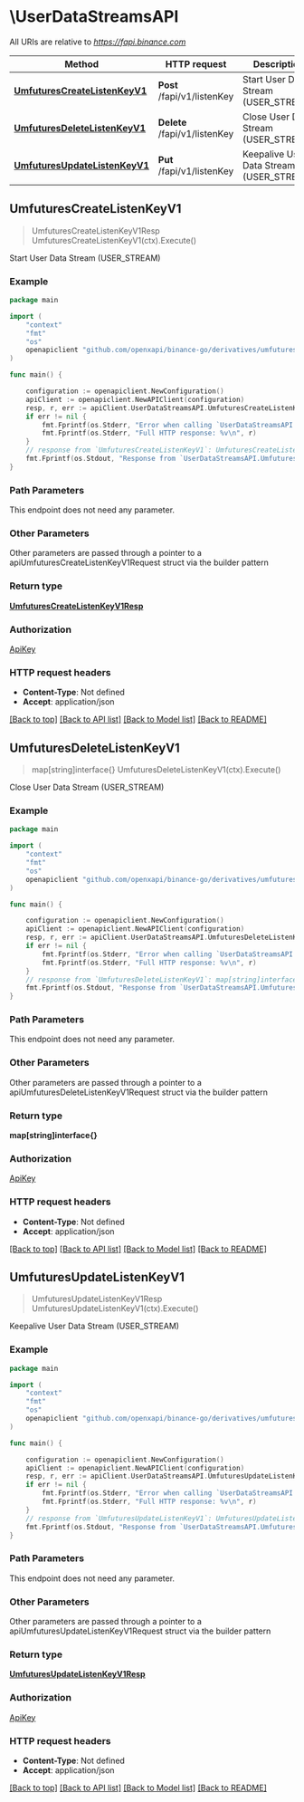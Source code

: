 # \UserDataStreamsAPI

All URIs are relative to *https://fapi.binance.com*

Method | HTTP request | Description
------------- | ------------- | -------------
[**UmfuturesCreateListenKeyV1**](UserDataStreamsAPI.md#UmfuturesCreateListenKeyV1) | **Post** /fapi/v1/listenKey | Start User Data Stream (USER_STREAM)
[**UmfuturesDeleteListenKeyV1**](UserDataStreamsAPI.md#UmfuturesDeleteListenKeyV1) | **Delete** /fapi/v1/listenKey | Close User Data Stream (USER_STREAM)
[**UmfuturesUpdateListenKeyV1**](UserDataStreamsAPI.md#UmfuturesUpdateListenKeyV1) | **Put** /fapi/v1/listenKey | Keepalive User Data Stream (USER_STREAM)



## UmfuturesCreateListenKeyV1

> UmfuturesCreateListenKeyV1Resp UmfuturesCreateListenKeyV1(ctx).Execute()

Start User Data Stream (USER_STREAM)



### Example

```go
package main

import (
	"context"
	"fmt"
	"os"
	openapiclient "github.com/openxapi/binance-go/derivatives/umfutures"
)

func main() {

	configuration := openapiclient.NewConfiguration()
	apiClient := openapiclient.NewAPIClient(configuration)
	resp, r, err := apiClient.UserDataStreamsAPI.UmfuturesCreateListenKeyV1(context.Background()).Execute()
	if err != nil {
		fmt.Fprintf(os.Stderr, "Error when calling `UserDataStreamsAPI.UmfuturesCreateListenKeyV1``: %v\n", err)
		fmt.Fprintf(os.Stderr, "Full HTTP response: %v\n", r)
	}
	// response from `UmfuturesCreateListenKeyV1`: UmfuturesCreateListenKeyV1Resp
	fmt.Fprintf(os.Stdout, "Response from `UserDataStreamsAPI.UmfuturesCreateListenKeyV1`: %v\n", resp)
}
```

### Path Parameters

This endpoint does not need any parameter.

### Other Parameters

Other parameters are passed through a pointer to a apiUmfuturesCreateListenKeyV1Request struct via the builder pattern


### Return type

[**UmfuturesCreateListenKeyV1Resp**](UmfuturesCreateListenKeyV1Resp.md)

### Authorization

[ApiKey](../README.md#ApiKey)

### HTTP request headers

- **Content-Type**: Not defined
- **Accept**: application/json

[[Back to top]](#) [[Back to API list]](../README.md#documentation-for-api-endpoints)
[[Back to Model list]](../README.md#documentation-for-models)
[[Back to README]](../README.md)


## UmfuturesDeleteListenKeyV1

> map[string]interface{} UmfuturesDeleteListenKeyV1(ctx).Execute()

Close User Data Stream (USER_STREAM)



### Example

```go
package main

import (
	"context"
	"fmt"
	"os"
	openapiclient "github.com/openxapi/binance-go/derivatives/umfutures"
)

func main() {

	configuration := openapiclient.NewConfiguration()
	apiClient := openapiclient.NewAPIClient(configuration)
	resp, r, err := apiClient.UserDataStreamsAPI.UmfuturesDeleteListenKeyV1(context.Background()).Execute()
	if err != nil {
		fmt.Fprintf(os.Stderr, "Error when calling `UserDataStreamsAPI.UmfuturesDeleteListenKeyV1``: %v\n", err)
		fmt.Fprintf(os.Stderr, "Full HTTP response: %v\n", r)
	}
	// response from `UmfuturesDeleteListenKeyV1`: map[string]interface{}
	fmt.Fprintf(os.Stdout, "Response from `UserDataStreamsAPI.UmfuturesDeleteListenKeyV1`: %v\n", resp)
}
```

### Path Parameters

This endpoint does not need any parameter.

### Other Parameters

Other parameters are passed through a pointer to a apiUmfuturesDeleteListenKeyV1Request struct via the builder pattern


### Return type

**map[string]interface{}**

### Authorization

[ApiKey](../README.md#ApiKey)

### HTTP request headers

- **Content-Type**: Not defined
- **Accept**: application/json

[[Back to top]](#) [[Back to API list]](../README.md#documentation-for-api-endpoints)
[[Back to Model list]](../README.md#documentation-for-models)
[[Back to README]](../README.md)


## UmfuturesUpdateListenKeyV1

> UmfuturesUpdateListenKeyV1Resp UmfuturesUpdateListenKeyV1(ctx).Execute()

Keepalive User Data Stream (USER_STREAM)



### Example

```go
package main

import (
	"context"
	"fmt"
	"os"
	openapiclient "github.com/openxapi/binance-go/derivatives/umfutures"
)

func main() {

	configuration := openapiclient.NewConfiguration()
	apiClient := openapiclient.NewAPIClient(configuration)
	resp, r, err := apiClient.UserDataStreamsAPI.UmfuturesUpdateListenKeyV1(context.Background()).Execute()
	if err != nil {
		fmt.Fprintf(os.Stderr, "Error when calling `UserDataStreamsAPI.UmfuturesUpdateListenKeyV1``: %v\n", err)
		fmt.Fprintf(os.Stderr, "Full HTTP response: %v\n", r)
	}
	// response from `UmfuturesUpdateListenKeyV1`: UmfuturesUpdateListenKeyV1Resp
	fmt.Fprintf(os.Stdout, "Response from `UserDataStreamsAPI.UmfuturesUpdateListenKeyV1`: %v\n", resp)
}
```

### Path Parameters

This endpoint does not need any parameter.

### Other Parameters

Other parameters are passed through a pointer to a apiUmfuturesUpdateListenKeyV1Request struct via the builder pattern


### Return type

[**UmfuturesUpdateListenKeyV1Resp**](UmfuturesUpdateListenKeyV1Resp.md)

### Authorization

[ApiKey](../README.md#ApiKey)

### HTTP request headers

- **Content-Type**: Not defined
- **Accept**: application/json

[[Back to top]](#) [[Back to API list]](../README.md#documentation-for-api-endpoints)
[[Back to Model list]](../README.md#documentation-for-models)
[[Back to README]](../README.md)

